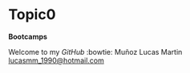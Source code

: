 # Topic0
**Bootcamps** 

Welcome to my _GitHub_ :bowtie:
Muñoz Lucas Martin
lucasmm_1990@hotmail.com
